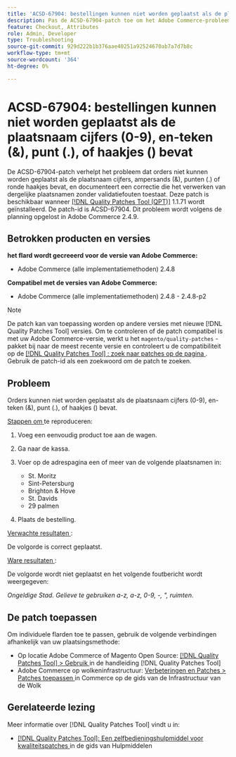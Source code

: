 ```yaml
---
title: 'ACSD-67904: bestellingen kunnen niet worden geplaatst als de plaatsnaam cijfers (0-9), en-teken (&), punt (.), of haakjes () bevat'
description: Pas de ACSD-67904-patch toe om het Adobe Commerce-probleem op te lossen waarbij het uitchecken mislukt wanneer stadsnamen cijfers (0-9), en-teken (&), punt (.) of ronde haakjes () bevatten.
feature: Checkout, Attributes
role: Admin, Developer
type: Troubleshooting
source-git-commit: 929d222b1b376aae40251a92524670ab7a7d7b8c
workflow-type: tm+mt
source-wordcount: '364'
ht-degree: 0%

---
```



# ACSD-67904: bestellingen kunnen niet worden geplaatst als de plaatsnaam cijfers (0-9), en-teken (&amp;), punt (.), of haakjes () bevat

De ACSD-67904-patch verhelpt het probleem dat orders niet kunnen worden geplaatst als de plaatsnaam cijfers, ampersands (&amp;), punten (.) of ronde haakjes bevat, en documenteert een correctie die het verwerken van dergelijke plaatsnamen zonder validatiefouten toestaat. Deze patch is beschikbaar wanneer [[!DNL Quality Patches Tool (QPT)]](/help/tools/quality-patches-tool/quality-patches-tool-to-self-serve-quality-patches.md) 1.1.71 wordt geïnstalleerd. De patch-id is ACSD-67904. Dit probleem wordt volgens de planning opgelost in Adobe Commerce 2.4.9.

## Betrokken producten en versies

**het flard wordt gecreeerd voor de versie van Adobe Commerce:**

* Adobe Commerce (alle implementatiemethoden) 2.4.8

**Compatibel met de versies van Adobe Commerce:**

* Adobe Commerce (alle implementatiemethoden) 2.4.8 - 2.4.8-p2

>[!NOTE]
>
>De patch kan van toepassing worden op andere versies met nieuwe [!DNL Quality Patches Tool] versies. Om te controleren of de patch compatibel is met uw Adobe Commerce-versie, werkt u het `magento/quality-patches` -pakket bij naar de meest recente versie en controleert u de compatibiliteit op de [[!DNL Quality Patches Tool] : zoek naar patches op de pagina ](https://experienceleague.adobe.com/tools/commerce-quality-patches/index.html?lang=nl-NL) . Gebruik de patch-id als een zoekwoord om de patch te zoeken.

## Probleem

Orders kunnen niet worden geplaatst als de plaatsnaam cijfers (0-9), en-teken (&amp;), punt (.), of haakjes () bevat.

<u> Stappen om </u> te reproduceren:

1. Voeg een eenvoudig product toe aan de wagen.
1. Ga naar de kassa.
1. Voer op de adrespagina een of meer van de volgende plaatsnamen in:

   * St. Moritz
   * Sint-Petersburg
   * Brighton &amp; Hove
   * St. Davids
   * 29 palmen

1. Plaats de bestelling.


<u> Verwachte resultaten </u>:

De volgorde is correct geplaatst.

<u> Ware resultaten </u>:

De volgorde wordt niet geplaatst en het volgende foutbericht wordt weergegeven:

*Ongeldige Stad. Gelieve te gebruiken a-z, a-z, 0-9, -, &quot;, ruimten*.


## De patch toepassen

Om individuele flarden toe te passen, gebruik de volgende verbindingen afhankelijk van uw plaatsingsmethode:

* Op locatie Adobe Commerce of Magento Open Source: [[!DNL Quality Patches Tool] > Gebruik ](/help/tools/quality-patches-tool/usage.md) in de handleiding [!DNL Quality Patches Tool]
* Adobe Commerce op wolkeninfrastructuur: [ Verbeteringen en Patches > Patches toepassen ](https://experienceleague.adobe.com/docs/commerce-cloud-service/user-guide/develop/upgrade/apply-patches.html?lang=nl-NL) in Commerce op de gids van de Infrastructuur van de Wolk

## Gerelateerde lezing

Meer informatie over [!DNL Quality Patches Tool] vindt u in:

* [[!DNL Quality Patches Tool]: Een zelfbedieningshulpmiddel voor kwaliteitspatches ](/help/tools/quality-patches-tool/quality-patches-tool-to-self-serve-quality-patches.md) in de gids van Hulpmiddelen
